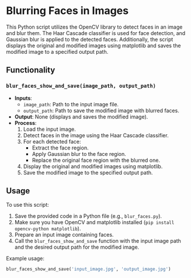 # Blurring Faces in Images

This Python script utilizes the OpenCV library to detect faces in an image and blur them. The Haar Cascade classifier is used for face detection, and Gaussian blur is applied to the detected faces. Additionally, the script displays the original and modified images using matplotlib and saves the modified image to a specified output path.

## Functionality

### `blur_faces_show_and_save(image_path, output_path)`
- **Inputs**:
  - `image_path`: Path to the input image file.
  - `output_path`: Path to save the modified image with blurred faces.
- **Output**: None (displays and saves the modified image).
- **Process**:
  1. Load the input image.
  2. Detect faces in the image using the Haar Cascade classifier.
  3. For each detected face:
     - Extract the face region.
     - Apply Gaussian blur to the face region.
     - Replace the original face region with the blurred one.
  4. Display the original and modified images using matplotlib.
  5. Save the modified image to the specified output path.

## Usage

To use this script:
1. Save the provided code in a Python file (e.g., `blur_faces.py`).
2. Make sure you have OpenCV and matplotlib installed (`pip install opencv-python matplotlib`).
3. Prepare an input image containing faces.
4. Call the `blur_faces_show_and_save` function with the input image path and the desired output path for the modified image.

Example usage:
```python
blur_faces_show_and_save('input_image.jpg', 'output_image.jpg')
